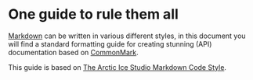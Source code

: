 # One guide to rule them all

[Markdown](https://en.wikipedia.org/wiki/Markdown "Link to WIKIPEDIA about Markdown") can be written in various different styles,
in this document you will find a standard formatting guide for creating stunning (API) documentation based on [CommonMark](https://commonmark.org/ "Link to commonmark.org").

This guide is based on [The Arctic Ice Studio Markdown Code Style](https://arcticicestudio.github.io/styleguide-markdown/).
